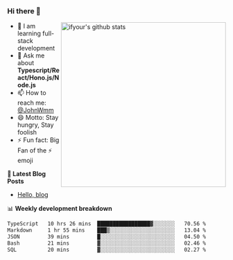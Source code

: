 ### Hi there 👋

<img style="width: 380px" align="right" src="https://github-readme-stats.vercel.app/api?username=ifyour&show_icons=true&theme=dark&card_width=280px&hide_title=true&hide=contribs&include_all_commits=true&count_private=true" alt="ifyour's github stats"/>


- 🌱  I am learning full-stack development
- 💬  Ask me about **Typescript/React/Hono.js/Node.js**
- 📫  How to reach me: [@JohnWmm](https://twitter.com/JohnWmm)
- 😄  Motto: Stay hungry, Stay foolish
- ⚡  Fun fact: Big Fan of the :zap: emoji


**📝 Latest Blog Posts**

<!-- BLOG-POST-LIST:START -->
- [Hello, blog](https://mingming.dev/posts/hello-blog)
<!-- BLOG-POST-LIST:END -->



📊 **Weekly development breakdown** 

<!-- [![wakatime](https://wakatime.com/badge/user/d2bc2102-a53a-4e4f-93d0-a8cbf4be2db4.svg)](https://wakatime.com/@d2bc2102-a53a-4e4f-93d0-a8cbf4be2db4) -->

<!--START_SECTION:waka-->

```txt
TypeScript   10 hrs 26 mins  █████████████████▓░░░░░░░   70.56 %
Markdown     1 hr 55 mins    ███▒░░░░░░░░░░░░░░░░░░░░░   13.04 %
JSON         39 mins         █░░░░░░░░░░░░░░░░░░░░░░░░   04.50 %
Bash         21 mins         ▓░░░░░░░░░░░░░░░░░░░░░░░░   02.46 %
SQL          20 mins         ▓░░░░░░░░░░░░░░░░░░░░░░░░   02.27 %
```

<!--END_SECTION:waka-->

